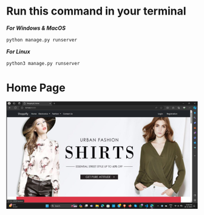 # Run this command in your terminal

***For Windows & MacOS*** 
``` bash
python manage.py runserver
```
***For Linux*** 
``` bash
python3 manage.py runserver
```

# Home Page
<div align=center>
<img src="https://github.com/radadiavasu/shoppifly/blob/master/media/productimg/homepage.jpg">
